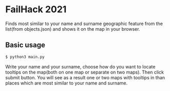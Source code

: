 # FailHack 2021
Finds most similar to your name and surname geographic feature from the list(from objects.json) and shows it on the map in your browser.
## Basic usage
```sh
$ python3 main.py
```
Write your name and your surname, choose how do you want to locate tooltips on the map(both on one map or separate on two maps).
Then click submit button.
You will see as a result one or two maps with tooltips in than places which are most similar to your name and surname. 
